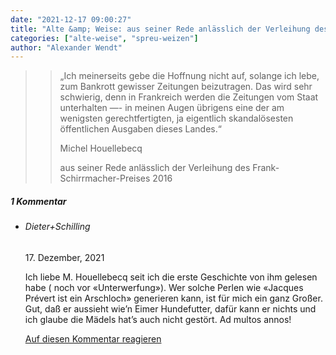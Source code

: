 ```yaml
---
date: "2021-12-17 09:00:27"
title: "Alte &amp; Weise: aus seiner Rede anlässlich der Verleihung des Frank-Schirrmacher-Preises 2016"
categories: ["alte-weise", "spreu-weizen"]
author: "Alexander Wendt"
---
```


>> „Ich meinerseits gebe die Hoffnung nicht auf, solange ich lebe, zum Bankrott
>> gewisser Zeitungen beizutragen. Das wird sehr schwierig, denn in Frankreich
>> werden die Zeitungen vom Staat unterhalten —- in meinen Augen übrigens eine
>> der am wenigsten gerechtfertigten, ja eigentlich skandalösesten öffentlichen
>> Ausgaben dieses Landes.“
>> 
>> Michel Houellebecq
>> 
>> aus seiner Rede anlässlich der Verleihung des Frank-Schirrmacher-Preises 2016

<!--more-->
<h5 class="comments-h">
1 Kommentar </h5>
<ul class="commentlist">
<li class="comment even thread-even depth-1 clearfix" id="li-comment-117434">
<h6 class="author">Dieter+Schilling</h6> <span class="date">17. Dezember, 2021</span>



Ich liebe M. Houellebecq seit ich die erste Geschichte von ihm gelesen habe ( noch vor «Unterwerfung»). Wer solche Perlen wie «Jacques Prévert ist ein Arschloch» generieren kann, ist für mich ein ganz Großer. Gut, daß er aussieht wie&#8217;n Eimer Hundefutter, dafür kann er nichts und ich glaube die Mädels hat&#8217;s auch nicht gestört. Ad multos annos!

<a rel="nofollow" class="comment-reply-link" href="#comment-117434" data-commentid="117434" data-postid="14607" data-belowelement="comment-117434" data-respondelement="respond" data-replyto="Antworte auf Dieter+Schilling" aria-label="Antworte auf Dieter+Schilling">Auf diesen Kommentar reagieren</a> 


</li>
</ul>

